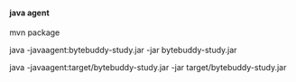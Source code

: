 #### java agent

mvn package

java -javaagent:bytebuddy-study.jar  -jar bytebuddy-study.jar 

java  -javaagent:target/bytebuddy-study.jar -jar target/bytebuddy-study.jar 